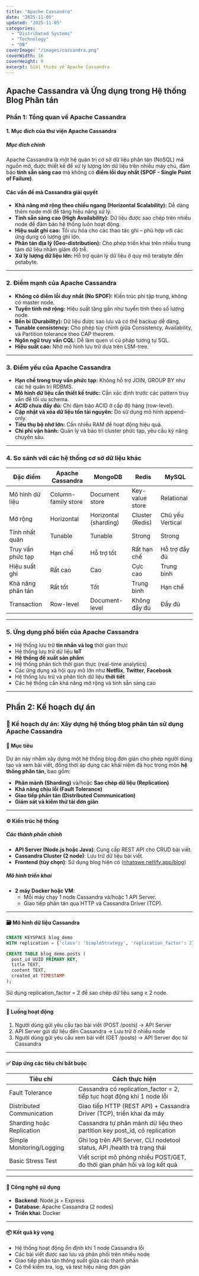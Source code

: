 ```yaml
---
title: "Apache Cassandra"
date: "2025-11-05"
updated: "2025-11-05"
categories:
  - "Distributed Systems"
  - "Technology"
  - "DB"
coverImage: "/images/cassandra.png"
coverWidth: 16
coverHeight: 9
excerpt: Giới thiệu về Apache Cassandra 
---
```


## Apache Cassandra và Ứng dụng trong Hệ thống Blog Phân tán

### Phần 1: Tổng quan về Apache Cassandra

#### 1. Mục đích của thư viện Apache Cassandra

##### Mục đích chính

Apache Cassandra là một hệ quản trị cơ sở dữ liệu phân tán (NoSQL) mã nguồn mở, được thiết kế để xử lý lượng lớn dữ liệu trên nhiều máy chủ, đảm bảo **tính sẵn sàng cao** mà không có **điểm lỗi duy nhất (SPOF - Single Point of Failure)**.

#### Các vấn đề mà Cassandra giải quyết

- **Khả năng mở rộng theo chiều ngang (Horizontal Scalability):** Dễ dàng thêm node mới để tăng hiệu năng xử lý.
- **Tính sẵn sàng cao (High Availability):** Dữ liệu được sao chép trên nhiều node để đảm bảo hệ thống luôn hoạt động.
- **Hiệu suất ghi cao:** Tối ưu hóa cho các thao tác ghi – phù hợp với các ứng dụng có lượng ghi lớn.
- **Phân tán địa lý (Geo-distribution):** Cho phép triển khai trên nhiều trung tâm dữ liệu nhằm giảm độ trễ.
- **Xử lý lượng dữ liệu lớn:** Hỗ trợ quản lý dữ liệu ở quy mô terabyte đến petabyte.

---

### 2. Điểm mạnh của Apache Cassandra

- **Không có điểm lỗi duy nhất (No SPOF):** Kiến trúc phi tập trung, không có master node.
- **Tuyến tính mở rộng:** Hiệu suất tăng gần như tuyến tính theo số lượng node.
- **Bền bỉ (Durability):** Dữ liệu được sao lưu và có thể backup dễ dàng.
- **Tunable consistency:** Cho phép tùy chỉnh giữa Consistency, Availability, và Partition tolerance theo CAP theorem.
- **Ngôn ngữ truy vấn CQL:** Dễ làm quen vì cú pháp tương tự SQL.
- **Hiệu suất cao:** Nhờ mô hình lưu trữ dựa trên LSM-tree.

---

### 3. Điểm yếu của Apache Cassandra

- **Hạn chế trong truy vấn phức tạp:** Không hỗ trợ JOIN, GROUP BY như các hệ quản trị RDBMS.
- **Mô hình dữ liệu cần thiết kế trước:** Cần xác định trước các pattern truy vấn để tối ưu schema.
- **ACID chưa đầy đủ:** Chỉ đảm bảo ACID ở cấp độ hàng (row-level).
- **Cập nhật và xóa dữ liệu tốn tài nguyên:** Do sử dụng mô hình append-only.
- **Tiêu thụ bộ nhớ lớn:** Cần nhiều RAM để hoạt động hiệu quả.
- **Chi phí vận hành:** Quản lý và bảo trì cluster phức tạp, yêu cầu kỹ năng chuyên sâu.

---

### 4. So sánh với các hệ thống cơ sở dữ liệu khác

| Đặc điểm               | Apache Cassandra    | MongoDB             | Redis               | MySQL               |
|------------------------|---------------------|----------------------|---------------------|---------------------|
| Mô hình dữ liệu        | Column-family store | Document store       | Key-value store     | Relational          |
| Mở rộng                | Horizontal          | Horizontal (sharding)| Cluster (Redis)     | Chủ yếu Vertical    |
| Tính nhất quán         | Tunable             | Tunable              | Strong              | Strong              |
| Truy vấn phức tạp      | Hạn chế              | Hỗ trợ tốt           | Rất hạn chế         | Hỗ trợ đầy đủ       |
| Hiệu suất ghi          | Rất cao              | Cao                  | Cực cao             | Trung bình          |
| Khả năng phân tán      | Rất tốt              | Tốt                  | Trung bình          | Hạn chế              |
| Transaction            | Row-level           | Document-level       | Không đầy đủ        | Đầy đủ              |

---

### 5. Ứng dụng phổ biến của Apache Cassandra

- Hệ thống lưu trữ **tin nhắn và log** thời gian thực
- Hệ thống lưu trữ dữ liệu **IoT**
- **Hệ thống đề xuất sản phẩm**
- Hệ thống phân tích thời gian thực (real-time analytics)
- Các ứng dụng xã hội quy mô lớn như **Netflix**, **Twitter**, **Facebook**
- Hệ thống lưu trữ và phân tích dữ liệu **thời tiết**
- Các hệ thống cần khả năng mở rộng và tính sẵn sàng cao

---

## Phần 2: Kế hoạch dự án

### 📝 Kế hoạch dự án: Xây dựng hệ thống blog phân tán sử dụng Apache Cassandra

#### 🎯 Mục tiêu

Dự án này nhằm xây dựng một hệ thống blog đơn giản cho phép người dùng tạo và xem bài viết, đồng thời áp dụng các khái niệm đã học trong môn **hệ thống phân tán**, bao gồm:

- **Phân mảnh (Sharding)** và/hoặc **Sao chép dữ liệu (Replication)**
- **Khả năng chịu lỗi (Fault Tolerance)**
- **Giao tiếp phân tán (Distributed Communication)**
- **Giám sát và kiểm thử tải đơn giản**

---

#### ⚙️ Kiến trúc hệ thống

##### Các thành phần chính

- **API Server (Node.js hoặc Java)**: Cung cấp REST API cho CRUD bài viết.
- **Cassandra Cluster (2 node)**: Lưu trữ dữ liệu bài viết.
- **Frontend (tùy chọn)**: Sử dụng blog hiện có ([nhatqwe.netlify.app/blog](https://nhatqwe.netlify.app/blog))

##### Mô hình triển khai

- **2 máy Docker hoặc VM**:
  - Mỗi máy chạy 1 node Cassandra và/hoặc 1 API Server.
  - Giao tiếp phân tán qua HTTP và Cassandra Driver (TCP).

---

#### 🗃️ Mô hình dữ liệu Cassandra

```sql
CREATE KEYSPACE blog_demo 
WITH replication = {'class': 'SimpleStrategy', 'replication_factor': 2};

CREATE TABLE blog_demo.posts (
  post_id UUID PRIMARY KEY,
  title TEXT,
  content TEXT,
  created_at TIMESTAMP
);
```

Sử dụng replication_factor = 2 để sao chép dữ liệu sang ≥ 2 node.

---

#### 🔁 Luồng hoạt động

1. Người dùng gửi yêu cầu tạo bài viết (POST /posts) → API Server
2. API Server gửi dữ liệu đến Cassandra → Lưu trữ ở nhiều node
3. Người dùng gửi yêu cầu xem bài viết (GET /posts) → API Server đọc từ Cassandra

---

#### ✅ Đáp ứng các tiêu chí bắt buộc

| Tiêu chí | Cách thực hiện |
|----------|----------------|
| Fault Tolerance | Cassandra có replication_factor = 2, tiếp tục hoạt động khi 1 node lỗi |
| Distributed Communication | Giao tiếp HTTP (REST API) + Cassandra Driver (TCP), triển khai đa máy |
| Sharding hoặc Replication | Cassandra tự phân mảnh dữ liệu theo partition key post_id, có replication |
| Simple Monitoring/Logging | Ghi log trên API Server, CLI nodetool status, API /health trả trạng thái |
| Basic Stress Test | Viết script mô phỏng nhiều POST/GET, đo thời gian phản hồi và log kết quả |

---

#### 🧰 Công nghệ sử dụng

- **Backend**: Node.js + Express
- **Database**: Apache Cassandra (2 nodes)
- **Triển khai**: Docker

---

#### 📦 Kết quả kỳ vọng

- Hệ thống hoạt động ổn định khi 1 node Cassandra lỗi
- Các bài viết được sao lưu và phân phối trên nhiều node
- Giao tiếp phân tán thông suốt giữa các thành phần
- Có thể kiểm tra, log, và test hiệu năng đơn giản
